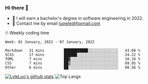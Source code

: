### Hi there 👋
<!--I have been a GitHub member for [![Years Badge](https://badges.pufler.dev/years/LyleLuo)](https://badges.pufler.dev)-->
- 🌱 I will earn a bachelor's degree in software engineering in 2022.
- 💬 Contact me by email luowle@foxmail.com
<!--
**LyleLuo/LyleLuo** is a ✨ _special_ ✨ repository because its `README.md` (this file) appears on your GitHub profile.

Here are some ideas to get you started:
- 👯 I’m looking to collaborate on ...
- 🤔 I’m looking for help with ...
- 📫 How to reach me: ...
- 😄 Pronouns: ...
- ⚡ Fun fact: ...
-->

<!--💻 Coding Activity Logging

[![Commits Badge](https://badges.pufler.dev/commits/weekly/LyleLuo)](https://badges.pufler.dev)-->

⏱ Weekly coding time

<!--START_SECTION:waka-->
```text
Week: 01 January, 2022 - 07 January, 2022

Markdown   31 mins         ███████████░░░░░░░░░░░░░░   43.68 % 
SCSS       17 mins         ██████░░░░░░░░░░░░░░░░░░░   24.22 % 
TOML       7 mins          ██▓░░░░░░░░░░░░░░░░░░░░░░   10.34 % 
CSS        7 mins          ██▒░░░░░░░░░░░░░░░░░░░░░░   09.95 % 
Other      6 mins          ██░░░░░░░░░░░░░░░░░░░░░░░   08.56 % 
```
<!--END_SECTION:waka-->

[![LyleLuo's github stats](https://github-readme-stats.vercel.app/api?username=LyleLuo&count_private=true&show_icons=true&hide=issues&hide_border=true)](https://github.com/anuraghazra/github-readme-stats)
![Top Langs](https://github-readme-stats.vercel.app/api/top-langs/?username=LyleLuo&layout=compact&hide_border=true) 
<!--[![LyleLuo's wakatime stats](https://github-readme-stats.vercel.app/api/wakatime?username=luowle)](https://github.com/anuraghazra/github-readme-stats)-->
